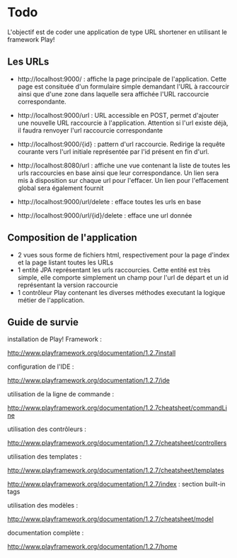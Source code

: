Todo
========

L'objectif est de coder une application de type URL shortener en utilisant le framework Play!

Les URLs
------------------------

* http://localhost:9000/ : affiche la page principale de l'application. Cette page est consituée d'un formulaire simple demandant l'URL à raccourcir ainsi que d'une zone dans laquelle sera affichée l'URL raccourcie correspondante.

* http://localhost:9000/url : URL accessible en POST, permet d'ajouter une nouvelle URL raccourcie à l'application. Attention si l'url existe déjà, il faudra renvoyer l'url raccourcie correspondante

* http://localhost:9000/{id} : pattern d'url raccourcie. Redirige la requête courante vers l'url initiale représentée par l'id présent en fin d'url.

* http://localhost:8080/url : affiche une vue contenant la liste de toutes les urls raccourcies en base ainsi que leur correspondance. Un lien sera mis à disposition sur chaque url pour l'effacer. Un lien pour l'effacement global sera également fournit

* http://localhost:9000/url/delete : efface toutes les urls en base

* http://localhost:9000/url/{id}/delete : efface une url donnée

Composition de l'application
----------------------------

* 2 vues sous forme de fichiers html, respectivement pour la page d'index et la page listant toutes les URLs
* 1 entité JPA représentant les urls raccourcies. Cette entité est très simple, elle comporte simplement un champ pour l'url de départ et un id représentant la version raccourcie
* 1 contrôleur Play contenant les diverses méthodes executant la logique métier de l'application.

Guide de survie
------------------

installation de Play! Framework :

http://www.playframework.org/documentation/1.2.7install

configuration de l'IDE : 

http://www.playframework.org/documentation/1.2.7/ide

utilisation de la ligne de commande :

http://www.playframework.org/documentation/1.2.7cheatsheet/commandLine

utilisation des contrôleurs :

http://www.playframework.org/documentation/1.2.7/cheatsheet/controllers

utilisation des templates :

http://www.playframework.org/documentation/1.2.7/cheatsheet/templates

http://www.playframework.org/documentation/1.2.7/index : section built-in tags

utilisation des modèles :

http://www.playframework.org/documentation/1.2.7/cheatsheet/model

documentation complète : 

http://www.playframework.org/documentation/1.2.7/home



